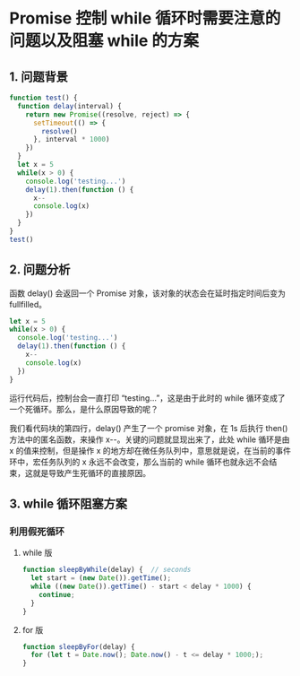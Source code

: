 # Promise 控制 while 循环时需要注意的问题以及阻塞 while 的方案

## 1. 问题背景

~~~js
function test() {
  function delay(interval) {
    return new Promise((resolve, reject) => {
      setTimeout(() => {
        resolve()
      }, interval * 1000)
    })
  }
  let x = 5
  while(x > 0) {
    console.log('testing...')
    delay(1).then(function () {
      x--
      console.log(x)
    })
  }
}
test()
~~~



## 2. 问题分析

函数 delay() 会返回一个 Promise 对象，该对象的状态会在延时指定时间后变为 fullfilled。

~~~js
let x = 5
while(x > 0) {
  console.log('testing...')
  delay(1).then(function () {
    x--
    console.log(x)
  })
}
~~~

运行代码后，控制台会一直打印 “testing...”，这是由于此时的 while 循环变成了一个死循环。那么，是什么原因导致的呢？

我们看代码块的第四行，delay() 产生了一个 promise 对象，在 1s 后执行 then() 方法中的匿名函数，来操作 x--。关键的问题就显现出来了，此处 while 循环是由 x 的值来控制，但是操作 x 的地方却在微任务队列中，意思就是说，在当前的事件环中，宏任务队列的 x 永远不会改变，那么当前的 while 循环也就永远不会结束，这就是导致产生死循环的直接原因。



## 3. while 循环阻塞方案

### 利用假死循环

1. while 版

   ~~~js
   function sleepByWhile(delay) {  // seconds
     let start = (new Date()).getTime();
     while ((new Date()).getTime() - start < delay * 1000) {
       continue;
     }
   }
   ~~~

   

2. for 版

   ~~~js
   function sleepByFor(delay) {
     for (let t = Date.now(); Date.now() - t <= delay * 1000;);
   }
   ~~~

   

   